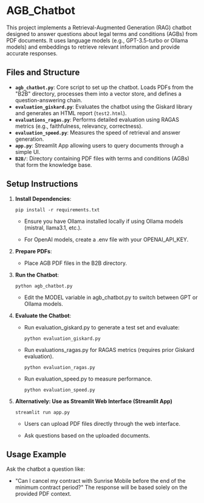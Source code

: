 # AGB_Chatbot

This project implements a Retrieval-Augmented Generation (RAG) chatbot designed to answer questions about legal terms and conditions (AGBs) from PDF documents. It uses language models (e.g., GPT-3.5-turbo or Ollama models) and embeddings to retrieve relevant information and provide accurate responses.

## Files and Structure

- **`agb_chatbot.py`**: Core script to set up the chatbot. Loads PDFs from the "B2B" directory, processes them into a vector store, and defines a question-answering chain.
- **`evaluation_giskard.py`**: Evaluates the chatbot using the Giskard library and generates an HTML report (`test2.html`).
- **`evaluations_ragas.py`**: Performs detailed evaluation using RAGAS metrics (e.g., faithfulness, relevancy, correctness).
- **`evaluation_speed.py`**: Measures the speed of retrieval and answer generation.
- **`app.py`**: Streamlit App allowing users to query documents through a simple UI.
- **`B2B/`**: Directory containing PDF files with terms and conditions (AGBs) that form the knowledge base.

## Setup Instructions

1. **Install Dependencies**:

   ```
   pip install -r requirements.txt
   ```

   - Ensure you have Ollama installed locally if using Ollama models (mistral, llama3.1, etc.).
   
   - For OpenAI models, create a .env file with your OPENAI_API_KEY.

2. **Prepare PDFs**:

   - Place AGB PDF files in the B2B directory.

3. **Run the Chatbot**:

    ```
    python agb_chatbot.py
    ```
   - Edit the MODEL variable in agb_chatbot.py to switch between GPT or Ollama models.

4. **Evaluate the Chatbot**:

   - Run evaluation_giskard.py to generate a test set and evaluate:

      ```
      python evaluation_giskard.py
      ```

   - Run evaluations_ragas.py for RAGAS metrics (requires prior Giskard evaluation).

      ```
      python evaluation_ragas.py
      ```

   - Run evaluation_speed.py to measure performance.

      ```
      python evaluation_speed.py
      ```
      
5. **Alternatively: Use as Streamlit Web Interface (Streamlit App)**
   
      ```
      streamlit run app.py
      ```

      - Users can upload PDF files directly through the web interface.

      - Ask questions based on the uploaded documents.

## Usage Example

Ask the chatbot a question like:

- "Can I cancel my contract with Sunrise Mobile before the end of the minimum contract period?" The response will be based solely on the provided PDF context.
